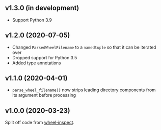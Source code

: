 v1.3.0 (in development)
-----------------------
- Support Python 3.9

v1.2.0 (2020-07-05)
-------------------
- Changed `ParsedWheelFilename` to a `namedtuple` so that it can be iterated
  over
- Dropped support for Python 3.5
- Added type annotations

v1.1.0 (2020-04-01)
-------------------
- `parse_wheel_filename()` now strips leading directory components from its
  argument before processing

v1.0.0 (2020-03-23)
-------------------
Split off code from [wheel-inspect](https://github.com/jwodder/wheel-inspect).
